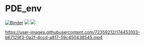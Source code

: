 # PDE_env
[![Binder](https://mybinder.org/badge_logo.svg)](https://mybinder.org/v2/gh/RaffaeleParadiso/Partial_differential_equations/HEAD)
[![](https://img.shields.io/badge/View_on_GitHub_Pages-blue?logo=GitHubPages)](https://raffaeleparadiso.github.io/Partial_differential_equations/) 
[![](https://img.shields.io/badge/View_on_GitHub-blue?logo=GitHub)](https://github.com/RaffaeleParadiso/PDE)

https://user-images.githubusercontent.com/72359212/174453103-b67129f3-0a2f-4ccd-a817-59c450438545.mp4
